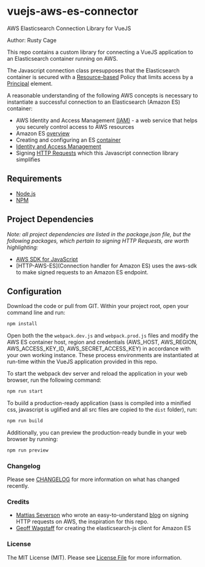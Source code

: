 # vuejs-aws-es-connector
AWS Elasticsearch Connection Library for VueJS

Author: Rusty Cage

This repo contains a custom library for connecting a VueJS application to an Elasticsearch container running on AWS. 

The Javascript connection class presupposes that the Elasticsearch container is secured with a [Resource-based](https://docs.aws.amazon.com/elasticsearch-service/latest/developerguide/es-ac.html#es-ac-types-resource) Policy that limits access by a [Principal](https://docs.aws.amazon.com/IAM/latest/UserGuide/reference_policies_elements_principal.html) element.

A reasonable understanding of the following AWS concepts is necessary to instantiate a successful connection to an Elasticsearch (Amazon ES) container:

- AWS Identity and Access Management [(IAM)](https://docs.aws.amazon.com/IAM/latest/UserGuide/introduction.html) - a web service that helps you securely control access to AWS resources
- Amazon ES [overview](https://docs.aws.amazon.com/elasticsearch-service/latest/developerguide/what-is-amazon-elasticsearch-service.html)
- Creating and configuring an ES [container](https://docs.aws.amazon.com/elasticsearch-service/latest/developerguide/es-createupdatedomains.html)
- [Identity and Access Management](https://docs.aws.amazon.com/elasticsearch-service/latest/developerguide/es-ac.html) 
- Signing [HTTP Requests](https://docs.aws.amazon.com/elasticsearch-service/latest/developerguide/es-request-signing.html) which this Javascript connection library simplifies

## Requirements

- [Node.js](https://nodejs.org/en/)
- [NPM](https://www.npmjs.com/get-npm)

## Project Dependencies

_Note: all project dependencies are listed in the package.json file, but the following packages, which pertain to signing HTTP Requests, are worth highlighting:_

- [AWS SDK for JavaScript](https://www.npmjs.com/package/aws-sdk)
- [HTTP-AWS-ES](Connection handler for Amazon ES) uses the aws-sdk to make signed requests to an Amazon ES endpoint.

## Configuration

Download the code or pull from GIT. Within your project root, open your command line and run:

```bash
npm install
```

Open both the the `webpack.dev.js` and `webpack.prod.js` files and modify the AWS ES container host, region and credentials (AWS_HOST, AWS_REGION, AWS_ACCESS_KEY_ID, AWS_SECRET_ACCESS_KEY) in accordance with your own working instance. These process environments are instantiated at run-time within the VueJS application provided in this repo.

To start the webpack dev server and reload the application in your web browser, run the following command:

```bash
npm run start
``` 

To buiild a production-ready application (sass is compiled into a minified css, javascript is uglified and all src files are copied to the `dist` folder), run:

```bash
npm run build
``` 

Additionally, you can preview the production-ready bundle in your web browser by running:

```bash
npm run preview
``` 

### Changelog

Please see [CHANGELOG](CHANGELOG.md) for more information on what has changed recently.

### Credits

- [Mattias Severson](https://github.com/matsev) who wrote an easy-to-understand [blog](https://blog.jayway.com/2018/09/11/aws-elasticsearch-javascript-client/) on signing HTTP requests on AWS, the inspiration for this repo.
- [Geoff Wagstaff](https://github.com/TheDeveloper) for creating the elasticsearch-js client for Amazon ES 

### License

The MIT License (MIT). Please see [License File](LICENSE.md) for more information.